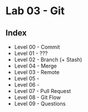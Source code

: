 # Lab 03 - Git

## Index

- Level 00 - Commit
- Level 01 - ???
- Level 02 - Branch (+ Stash)
- Level 04 - Merge
- Level 03 - Remote
- Level 05 -
- Level 06 -
- Level 07 - Pull Request
- Level 08 - Git Flow
- Level 09 - Questions
